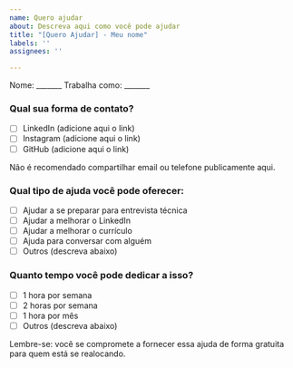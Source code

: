 ```yaml
---
name: Quero ajudar
about: Descreva aqui como você pode ajudar
title: "[Quero Ajudar] - Meu nome"
labels: ''
assignees: ''

---
```


Nome: _______
Trabalha como: _______

### Qual sua forma de contato?

- [ ] LinkedIn (adicione aqui o link)
- [ ] Instagram (adicione aqui o link)
- [ ] GitHub (adicione aqui o link)

Não é recomendado compartilhar email ou telefone publicamente aqui.

### Qual tipo de ajuda você pode oferecer:

- [ ] Ajudar a se preparar para entrevista técnica
- [ ] Ajudar a melhorar o LinkedIn
- [ ] Ajudar a melhorar o currículo
- [ ] Ajuda para conversar com alguém
- [ ] Outros (descreva abaixo)

### Quanto tempo você pode dedicar a isso?

- [ ] 1 hora por semana
- [ ] 2 horas por semana
- [ ] 1 hora por mês
- [ ] Outros (descreva abaixo)

Lembre-se: você se compromete a fornecer essa ajuda de forma gratuita para quem está se realocando.
